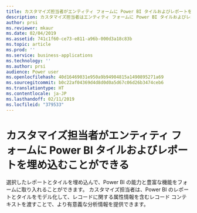 ```yaml
---
title: カスタマイズ担当者がエンティティ フォームに Power BI タイルおよびレポートを埋め込むことができる
description: カスタマイズ担当者はエンティティ フォームに Power BI タイルおよびレポートを埋め込めるようになりました
author: prsi
ms.reviewer: mkaur
ms.date: 02/04/2019
ms.assetid: 741c1f60-ce73-e811-a96b-000d3a18c83b
ms.topic: article
ms.prod: ''
ms.service: business-applications
ms.technology: ''
ms.author: prsi
audience: Power user
ms.openlocfilehash: 40d16469031e950a9b94904815a1490895271a69
ms.sourcegitcommit: b0c22af04369d4d8d0d0a5d67c06d26b3474ceb6
ms.translationtype: HT
ms.contentlocale: ja-JP
ms.lasthandoff: 02/11/2019
ms.locfileid: "379533"
---
```

# <a name="customizers-can-embed-power-bi-tiles-and-reports-in-entity-forms"></a>カスタマイズ担当者がエンティティ フォームに Power BI タイルおよびレポートを埋め込むことができる




選択したレポートとタイルを埋め込んで、Power BI の能力と豊富な機能をフォームに取り入れることができます。 カスタマイズ担当者は、Power BI のレポートとタイルをモデル化して、レコードに関する属性情報を含むレコード コンテキストを渡すことで、より有意義な分析情報を提供できます。